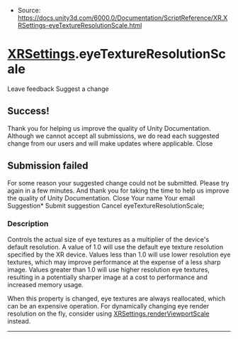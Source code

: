 * Source: https://docs.unity3d.com/6000.0/Documentation/ScriptReference/XR.XRSettings-eyeTextureResolutionScale.html

#  [XRSettings](https://docs.unity3d.com/6000.0/Documentation/ScriptReference/XR.XRSettings.html).eyeTextureResolutionScale
Leave feedback
Suggest a change
## Success!
Thank you for helping us improve the quality of Unity Documentation. Although we cannot accept all submissions, we do read each suggested change from our users and will make updates where applicable.
Close
## Submission failed
For some reason your suggested change could not be submitted. Please <a>try again</a> in a few minutes. And thank you for taking the time to help us improve the quality of Unity Documentation.
Close
Your name Your email Suggestion* Submit suggestion
Cancel
eyeTextureResolutionScale; 
### Description
Controls the actual size of eye textures as a multiplier of the device's default resolution.
A value of 1.0 will use the default eye texture resolution specified by the XR device. Values less than 1.0 will use lower resolution eye textures, which may improve performance at the expense of a less sharp image. Values greater than 1.0 will use higher resolution eye textures, resulting in a potentially sharper image at a cost to performance and increased memory usage.  
  
When this property is changed, eye textures are always reallocated, which can be an expensive operation. For dynamically changing eye render resolution on the fly, consider using [XRSettings.renderViewportScale](https://docs.unity3d.com/6000.0/Documentation/ScriptReference/XR.XRSettings-renderViewportScale.html) instead.
* * *
